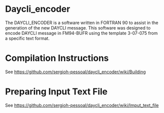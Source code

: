 Daycli_encoder
==========

The DAYCLI_ENCODER is a software written  in FORTRAN 90  to assist in the generation of the new DAYCLI message.
This software was designed to encode DAYCLI message in FM94-BUFR using the template 3-07-075 from a specific text format.


Compilation Instructions
==========
See https://github.com/sergioh-pessoal/daycli_encoder/wiki/Building

Preparing Input Text File
=========================
See https://github.com/sergioh-pessoal/daycli_encoder/wiki/Imput_text_file
